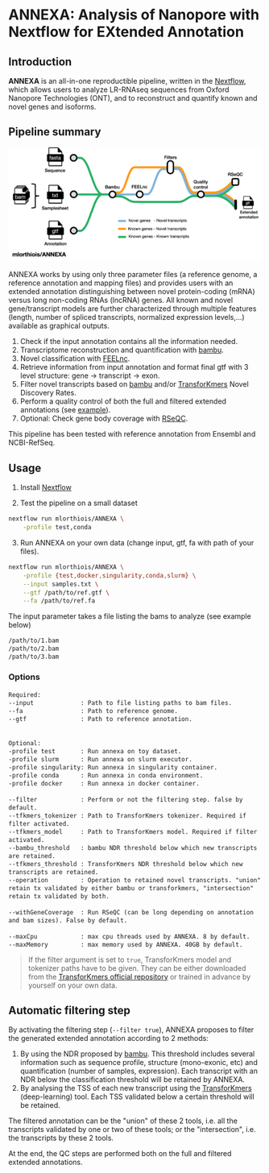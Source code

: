 # ANNEXA: Analysis of Nanopore with Nextflow for EXtended Annotation

## Introduction

**ANNEXA** is an all-in-one reproductible pipeline, written in the [Nextflow](https://nextflow.io), which allows users to analyze LR-RNAseq sequences from Oxford Nanopore Technologies (ONT), and to reconstruct and quantify known and novel genes and isoforms.

## Pipeline summary

![Metro map](./assets/metro_map.png)

ANNEXA works by using only three parameter files (a reference genome, a reference annotation and mapping files) and provides users with an extended annotation distinguishing between novel protein-coding (mRNA) versus long non-coding RNAs (lncRNA) genes. All known and novel gene/transcript models are further characterized through multiple features (length, number of spliced transcripts, normalized expression levels,...) available as graphical outputs.

1. Check if the input annotation contains all the information needed.
2. Transcriptome reconstruction and quantification with [bambu](https://github.com/GoekeLab/bambu).
3. Novel classification with [FEELnc](https://github.com/tderrien/FEELnc).
4. Retrieve information from input annotation and format final gtf with 3 level structure: gene -> transcript -> exon.
5. Filter novel transcripts based on [bambu](https://github.com/GoekeLab/bambu) and/or [TransforKmers](https://github.com/mlorthiois/transforkmers) Novel Discovery Rates.
6. Perform a quality control of both the full and filtered extended annotations (see [example](https://github.com/mlorthiois/ANNEXA/blob/master/examples/results/qc_gtf.pdf)).
7. Optional: Check gene body coverage with [RSeQC](http://rseqc.sourceforge.net/#genebody-coverage-py).

This pipeline has been tested with reference annotation from Ensembl and NCBI-RefSeq.

## Usage

1. Install [Nextflow](https://www.nextflow.io/docs/latest/getstarted.html#installation)

2. Test the pipeline on a small dataset

```sh
nextflow run mlorthiois/ANNEXA \
    -profile test,conda
```

3. Run ANNEXA on your own data (change input, gtf, fa with path of your files).

```sh
nextflow run mlorthiois/ANNEXA \
    -profile {test,docker,singularity,conda,slurm} \
    --input samples.txt \
    --gtf /path/to/ref.gtf \
    --fa /path/to/ref.fa
```

The input parameter takes a file listing the bams to analyze (see example below)

```
/path/to/1.bam
/path/to/2.bam
/path/to/3.bam
```

### Options

```
Required:
--input             : Path to file listing paths to bam files.
--fa                : Path to reference genome.
--gtf               : Path to reference annotation.


Optional:
-profile test       : Run annexa on toy dataset.
-profile slurm      : Run annexa on slurm executor.
-profile singularity: Run annexa in singularity container.
-profile conda      : Run annexa in conda environment.
-profile docker     : Run annexa in docker container.

--filter            : Perform or not the filtering step. false by default.
--tfkmers_tokenizer : Path to TransforKmers tokenizer. Required if filter activated.
--tfkmers_model     : Path to TransforKmers model. Required if filter activated.
--bambu_threshold   : bambu NDR threshold below which new transcripts are retained.
--tfkmers_threshold : TransforKmers NDR threshold below which new transcripts are retained.
--operation         : Operation to retained novel transcripts. "union" retain tx validated by either bambu or transforkmers, "intersection" retain tx validated by both.

--withGeneCoverage  : Run RSeQC (can be long depending on annotation and bam sizes). False by default.

--maxCpu            : max cpu threads used by ANNEXA. 8 by default.
--maxMemory         : max memory used by ANNEXA. 40GB by default.
```

> If the filter argument is set to `true`, TransforKmers model and tokenizer paths have to be given. They can be either downloaded from the [TransforKmers official repository](https://github.com/mlorthiois/TransforKmers) or trained in advance by yourself on your own data.

## Automatic filtering step

By activating the filtering step (`--filter true`), ANNEXA proposes to filter the generated extended annotation according to 2 methods:

1. By using the NDR proposed by [bambu](https://github.com/GoekeLab/bambu). This threshold includes several information such as sequence profile, structure (mono-exonic, etc) and quantification (number of samples, expression). Each transcript with an NDR below the classification threshold will be retained by ANNEXA.
2. By analysing the TSS of each new transcript using the [TransforKmers](https://github.com/mlorthiois/TransforKmers) (deep-learning) tool. Each TSS validated below a certain threshold will be retained.

The filtered annotation can be the "union" of these 2 tools, i.e. all the transcripts validated by one or two of these tools; or the "intersection", i.e. the transcripts by these 2 tools.

At the end, the QC steps are performed both on the full and filtered extended annotations.

